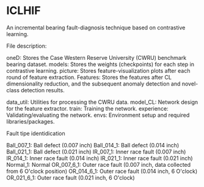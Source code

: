 # ICLHIF


An incremental bearing fault-diagnosis technique based on contrastive learning.

File description:

oneD: Stores the Case Western Reserve University (CWRU) benchmark bearing dataset.
models: Stores the weights (checkpoints) for each step in contrastive learning.
picture: Stores feature-visualization plots after each round of feature extraction.
Features: Stores the features after CL dimensionality reduction, and the subsequent anomaly detection and novel-class detection results.

data_util: Utilities for processing the CWRU data.
model_CL: Network design for the feature extractor.
train: Training the network.
experience: Validating/evaluating the network.
envs: Environment setup and required libraries/packages.


Fault tipe identidication 

Ball_007_1: Ball defect (0.007 inch)
Ball_014_1: Ball defect (0.014 inch)
Ball_021_1: Ball defect (0.021 inch)
IR_007_1: Inner race fault (0.007 inch)
IR_014_1: Inner race fault (0.014 inch)
IR_021_1: Inner race fault (0.021 inch)
Normal_1: Normal
OR_007_6_1: Outer race fault (0.007 inch, data collected from 6 O'clock position)
OR_014_6_1: Outer race fault (0.014 inch, 6 O'clock)
OR_021_6_1: Outer race fault (0.021 inch, 6 O'clock)

